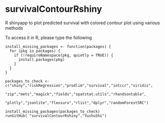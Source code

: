 # survivalContourRshiny
R shinyapp to plot predicted survival with colored contour plot using various methods

To access it in R, please type the following 
```
install_missing_packages <- function(packages) {
  for (pkg in packages) {
    if (!requireNamespace(pkg, quietly = TRUE)) {
      install.packages(pkg)
    }
  }
}

packages_to_check <- c("shiny","riskRegression","prodlim","survival","intccr","viridis",
                       "zip","mets","magick","fields","spatstat.utils","rhandsontable",
                       "plotly","jsonlite","flexsurv","rlist","dplyr","randomForestSRC")

install_missing_packages(packages_to_check)
runGitHub( "survivalContourRshiny","YushuShi")
```
